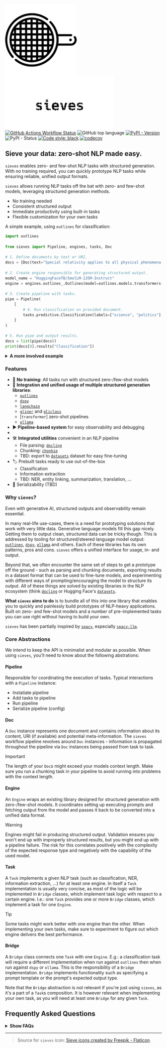 <img src="https://raw.githubusercontent.com/mantisai/sieves/main/docs/assets/sieve.png" width="230" align="left" style="margin-right:60px" />
<img src="https://raw.githubusercontent.com/mantisai/sieves/main/docs/assets/sieves_sieve_style.png" width="350" align="left" style="margin-right:60px" />

<br>
<br>
<br>
<br>
<br>
<br>
<br>
<br>
<br>
<br>

[![GitHub Actions Workflow Status](https://img.shields.io/github/actions/workflow/status/mantisai/sieves/test.yml)](https://github.com/mantisai/sieves/actions/workflows/test.yml)
![GitHub top language](https://img.shields.io/github/languages/top/mantisai/sieves)
[![PyPI - Version](https://img.shields.io/pypi/v/sieves)]((https://pypi.org/project/sieves/))
![PyPI - Status](https://img.shields.io/pypi/status/sieves)
[![Code style: black](https://img.shields.io/badge/code%20style-black-000000.svg?style=flat-square)](https://github.com/ambv/black)
[![codecov](https://codecov.io/gh/mantisai/sieves/branch/main/graph/badge.svg)](https://codecov.io/gh/mantisai/sieves)

## Sieve your data: zero-shot NLP made easy.

`sieves` enables zero- and few-shot NLP tasks with structured generation. With no training required, you can quickly 
prototype NLP tasks while ensuring reliable, unified output formats.

`sieves` allows running NLP tasks off the bat with zero- and few-shot models, leveraging structured generation methods. 
- No training needed
- Consistent structured output
- Immediate productivity using built-in tasks
- Flexible customization for your own tasks

A simple example, using `outlines` for classification:
```python
import outlines

from sieves import Pipeline, engines, tasks, Doc

# 1. Define documents by text or URI.
docs = [Doc(text="Special relativity applies to all physical phenomena in the absence of gravity.")]

# 2. Create engine responsible for generating structured output.
model_name = "HuggingFaceTB/SmolLM-135M-Instruct"
engine = engines.outlines_.Outlines(model=outlines.models.transformers(model_name))

# 3. Create pipeline with tasks.
pipe = Pipeline(
    [
        # 4. Run classification on provided document.
        tasks.predictive.Classification(labels=["science", "politics"], engine=engine),
    ]
)

# 5. Run pipe and output results.
docs = list(pipe(docs))
print(docs[0].results["Classification"])
```

<details>
  <summary><b>A more involved example</b></summary>

Here we parse a PDF with `docling`, chunk it with `chonkie`, and classify it with `gliclass`:
```python
import os
import pickle

import transformers
import gliclass
import chonkie
import tokenizers
import dspy

from sieves import Pipeline, engines, tasks, Doc

# 1. Define documents by text or URI.
docs = [Doc(uri="https://arxiv.org/pdf/2408.09869")]

# 2. Create engine responsible for generating structured output.
model_name = "knowledgator/gliclass-small-v1.0"
pipeline = gliclass.ZeroShotClassificationPipeline(
    gliclass.GLiClassModel.from_pretrained(model_name),
    transformers.AutoTokenizer.from_pretrained(model_name),
    classification_type="multi-label",
)
engine = engines.glix_.GliX(model=pipeline)
    
# 3. Create pipeline with tasks.
pipe = Pipeline(
    [
        # 4. Add document parsing task.
        tasks.parsers.Docling(),
        # 5. Add chunking task to ensure we don't exceed our model's context window.
        tasks.chunkers.Chonkie(chonkie.TokenChunker(tokenizers.Tokenizer.from_pretrained(model_name))),
        # 6. Run classification on provided document.
        tasks.predictive.Classification(task_id="classifier", labels=["science", "politics"], engine=engine),
    ]
)

# 7. Run pipe and output results.
docs = list(pipe(docs))
print(docs[0].results["classifier"])

# 8. Serialize pipeline and docs.
pipe.dump("pipeline.yml")
with open("docs.pkl", "wb") as f:
    pickle.dump(docs, f)

# 9. To load a pipeline and docs from disk:
loaded_pipe = Pipeline.load(
    "pipeline.yml",
    (
        {},
        {"chunker": chonkie.TokenChunker(tokenizers.Tokenizer.from_pretrained("gpt2"))},
        {"engine": {"model": dspy.LM("claude-3-haiku-20240307", api_key=os.environ["ANTHROPIC_API_KEY"])}},
    ),
)
with open("docs.pkl", "rb") as f:
    loaded_docs = pickle.load(f)
```
</details>

### Features

- :dart: **No training:** All tasks run with structured zero-/few-shot models 
- :robot: **Integration and unified usage of multiple structured generation libraries**:
  - [`outlines`](https://github.com/dottxt-ai/outlines)
  - [`dspy`](https://github.com/stanfordnlp/dspy)
  - [`langchain`](https://github.com/langchain-ai/langchain)
  - [`gliner`](https://github.com/Knowledgator/GLiClass) and [`gliclass`](https://github.com/Knowledgator/GLiClass)
  - [`transformer`] zero-shot pipelines
  - [`ollama`](https://github.com/ollama/ollama)
- :arrow_forward: **Pipeline-based system** for easy observability and debugging
- 
- :hammer_and_wrench: **Integrated utilities** convenient in an NLP pipeline
  - File parsing: [`docling`]()
  - Chunking: [`chonkie`]()
  - TBD: export to [`datasets`]() dataset for easy fine-tuning 
- :label: Prebuilt tasks ready to use out-of-the-box
  - Classification
  - Information extraction
  - TBD: NER, entity linking, summarization, translation, ...
- :floppy_disk: Serializability (TBD)


### Why `sieves`?

Even with generative AI, structured outputs and observability remain essential. 

In many real-life use-cases, there is a need for prototyping solutions that work with very little data. Generative 
language models fill this gap nicely. Getting them to output clean, structured data can be tricky though. This is addressed by tooling for 
structured/steered language model output: [`outlines`](https://github.com/dottxt-ai/outlines), [`dspy`](https://github.com/stanfordnlp/dspy), [`ollama`](https://github.com/ollama/ollama) and others.
Each of these libraries has its own patterns, pros and cons. `sieves` offers a unified interface for usage, in- and output. 

Beyond that, we often encounter the same set of steps to get a prototype off the ground - such as parsing and chunking 
documents, exporting results in a dataset format that can be used to fine-tune models, and experimenting with different ways of 
prompting/encouraging the model to structure its output. All of these things are solved by existing libraries in the NLP
ecosystem (think [`docling`](https://github.com/DS4SD/docling) or Hugging Face's 
[`datasets`](https://github.com/huggingface/datasets). 

**What `sieves` aims to do** is to bundle all of this into one library that enables you to quickly and painlessly build 
prototypes of NLP-heavy applications. Built on zero- and few-shot models and a number of pre-implemented tasks you can 
use right without having to build your own.  

`sieves` has been partially inspired by [`spacy`](), especially [`spacy-llm`](https://github.com/explosion/spacy-llm). 

### Core Abstractions

We intend to keep the API is minimalist and modular as possible. When using `sieves`, you'll need to know about the 
following abstrations:

#### Pipeline
Responsible for coordinating the execution of tasks. Typical interactions with a `Pipeline` instance:
- Instatiate pipeline
- Add tasks to pipeline
- Run pipeline
- Serialize pipeline (config)

#### Doc
A `Doc` instance represents one document and contains information about its content, URI (if available) and potential 
meta-information. The `sieves` workflow pipeline revolves around `Doc` instances - information is propagated throughout
the pipeline via `Doc` instances being passed from task to task.

> [!IMPORTANT]  
> The length of your `Doc`s might exceed your models context length. Make sure you run a chunking task in your pipeline
> to avoid running into problems with the context length.

#### Engine
An `Engine` wraps an existing library designed for structured generation with zero-/few-shot models. It coordinates 
setting up executing prompts and fetching output from the model and passes it back to be converted into a unified data 
format.

> [!WARNING]  
> Engines might fail in producing structured output. Validation ensures you won't end up with improperly structured 
> results, but you might end up with a pipeline failure. The risk for this correlates positively with the complexity of 
> the expected response type and negatively with the capability of the used model.

#### Task
A `Task` implements a given NLP task (such as classification, NER, information extraction, ...) for at least one engine.
In itself a `Task` implementation is usually very concise, as most of the logic will be implemented in `Bridge` classes,
which implement task logic with respect to a certain engine. I.e.: one `Task` provides one or more `Bridge` classes,
which implement a task for one `Engine`.

> [!TIP]
> Some tasks might work better with one engine than the other. When implementing your own tasks, make sure to experiment
> to figure out which engine delivers the best performance.

#### Bridge
A `Bridge` class connects one `Task` with one `Engine`. E.g.: a classification task will require a different 
implementation when run against `outlines` then when run against `dspy` or `ollama`. This is the responsibility of a 
`Bridge` implementation. `Bridge` implements functionality such as specifying a prompt template or the prompt's expected
output type.

Note that the `Bridge` abstraction is not relevant if you're just using `sieves`, as it's a part of a `Task`s 
composition. It is however relevant when implementing your own task, as you will need at least one `Bridge` for any 
given `Task`. 

## Frequently Asked Questions

<details>
  <summary><b>Show FAQs</b></summary>

### What's the meaning behind the name?

Originally, `sieves` was intended for information extraction. The name comes from [gold panning](https://en.wikipedia.org/wiki/Gold_panning): 
run your raw data through a sieve to obtain structured, refined “gold.”

### Why not just prompt an LLM directly?

You can - but `sieves` offers:
    - Structured data output. Zero-/few-shot LLMs can be finicky without guardrails or parsing.
    - A step-by-step pipeline, making it easier to debug and track each stage.
 

### Why use `sieves` and not a structured generation library like `outlines`?

This is not either-or - `sieves` includes `outlines` (among others), plus:
    - A uniform input/output format
    - Prebuilt NLP tasks
    - Pipeline logic with chunking and chunk consolidation
    - Easy switching between structured generation engines
    - Tools for file parsing, chunking, exporting data for fine-tuning

</details>

---

> Source for `sieves` icon:
> <a href="https://www.flaticon.com/free-icons/sieve" title="sieve icons">Sieve icons created by Freepik - Flaticon</a>.

